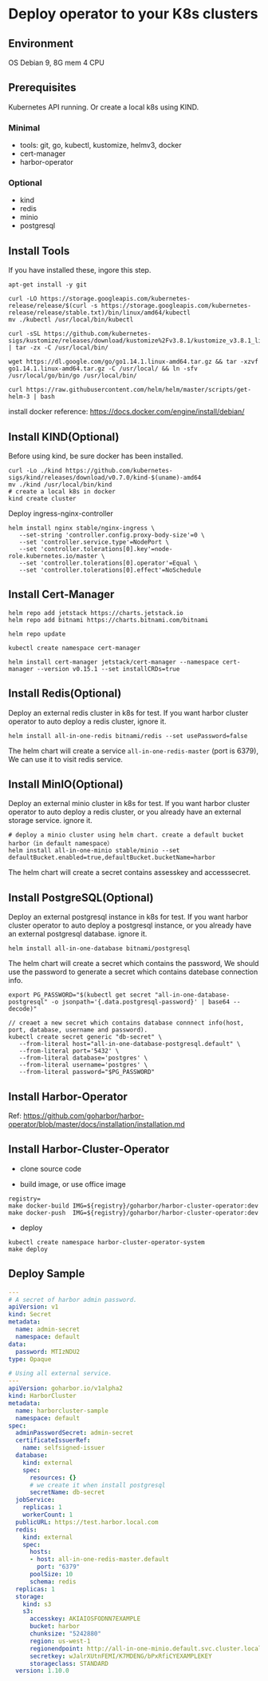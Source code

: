 # Deploy operator to your K8s clusters

## Environment

OS Debian 9, 8G mem 4 CPU

## Prerequisites

Kubernetes API running. Or create a local k8s using KIND.

### Minimal

- tools: git, go, kubectl, kustomize, helmv3, docker
- cert-manager
- harbor-operator

### Optional
- kind
- redis
- minio
- postgresql

## Install Tools

If you have installed these, ingore this step.

```shell script
apt-get install -y git

curl -LO https://storage.googleapis.com/kubernetes-release/release/$(curl -s https://storage.googleapis.com/kubernetes-release/release/stable.txt)/bin/linux/amd64/kubectl
mv ./kubectl /usr/local/bin/kubectl

curl -sSL https://github.com/kubernetes-sigs/kustomize/releases/download/kustomize%2Fv3.8.1/kustomize_v3.8.1_linux_amd64.tar.gz | tar -zx -C /usr/local/bin/ 

wget https://dl.google.com/go/go1.14.1.linux-amd64.tar.gz && tar -xzvf go1.14.1.linux-amd64.tar.gz -C /usr/local/ && ln -sfv /usr/local/go/bin/go /usr/local/bin/

curl https://raw.githubusercontent.com/helm/helm/master/scripts/get-helm-3 | bash
```

install docker reference: https://docs.docker.com/engine/install/debian/

## Install KIND(Optional)

Before using kind, be sure docker has been installed.

```shell script
curl -Lo ./kind https://github.com/kubernetes-sigs/kind/releases/download/v0.7.0/kind-$(uname)-amd64
mv ./kind /usr/local/bin/kind
# create a local k8s in docker
kind create cluster
```

Deploy ingress-nginx-controller

```shell script
helm install nginx stable/nginx-ingress \
   --set-string 'controller.config.proxy-body-size'=0 \
   --set 'controller.service.type'=NodePort \
   --set 'controller.tolerations[0].key'=node-role.kubernetes.io/master \
   --set 'controller.tolerations[0].operator'=Equal \
   --set 'controller.tolerations[0].effect'=NoSchedule
```


## Install Cert-Manager
```shell script
helm repo add jetstack https://charts.jetstack.io
helm repo add bitnami https://charts.bitnami.com/bitnami

helm repo update

kubectl create namespace cert-manager

helm install cert-manager jetstack/cert-manager --namespace cert-manager --version v0.15.1 --set installCRDs=true
```

## Install Redis(Optional)

Deploy an external redis cluster in k8s for test. 
If you want harbor cluster operator to auto deploy a redis cluster, ignore it.

```shell script
helm install all-in-one-redis bitnami/redis --set usePassword=false
```

The helm chart will create a service `all-in-one-redis-master` (port is 6379), We can use it to visit redis service.


## Install MinIO(Optional)

Deploy an external minio cluster in k8s for test. 
If you want harbor cluster operator to auto deploy a redis cluster, or you already have an external storage service. ignore it.

```shell script
# deploy a minio cluster using helm chart. create a default bucket harbor（in default namespace）
helm install all-in-one-minio stable/minio --set defaultBucket.enabled=true,defaultBucket.bucketName=harbor
```

The helm chart will create a secret contains assesskey and accesssecret.

## Install PostgreSQL(Optional)

Deploy an external postgresql instance in k8s for test. 
If you want harbor cluster operator to auto deploy a postgresql instance, or you already have an external postgresql database. ignore it.

```shell script
helm install all-in-one-database bitnami/postgresql
```

The helm chart will create a secret which contains the password, We should use the password to generate a secret which contains datebase connection info.
```shell script
export PG_PASSWORD="$(kubectl get secret "all-in-one-database-postgresql" -o jsonpath='{.data.postgresql-password}' | base64 --decode)"

// creaet a new secret which contains database connnect info(host, port, database, username and password).
kubectl create secret generic "db-secret" \
   --from-literal host="all-in-one-database-postgresql.default" \
   --from-literal port='5432' \
   --from-literal database='postgres' \
   --from-literal username='postgres' \
   --from-literal password="$PG_PASSWORD"
```

## Install Harbor-Operator

Ref: https://github.com/goharbor/harbor-operator/blob/master/docs/installation/installation.md

## Install Harbor-Cluster-Operator

- clone source code

- build image, or use office image

```shell script
registry=
make docker-build IMG=${registry}/goharbor/harbor-cluster-operator:dev
make docker-push  IMG=${registry}/goharbor/harbor-cluster-operator:dev
```

- deploy
```shell script
kubectl create namespace harbor-cluster-operator-system
make deploy
```

## Deploy Sample

```yaml
---
# A secret of harbor admin password.
apiVersion: v1
kind: Secret
metadata:
  name: admin-secret
  namespace: default
data:
  password: MTIzNDU2
type: Opaque

# Using all external service.
---
apiVersion: goharbor.io/v1alpha2
kind: HarborCluster
metadata:
  name: harborcluster-sample
  namespace: default
spec:
  adminPasswordSecret: admin-secret
  certificateIssuerRef:
    name: selfsigned-issuer
  database:
    kind: external
    spec:
      resources: {}
      # we create it when install postgresql
      secretName: db-secret
  jobService:
    replicas: 1
    workerCount: 1
  publicURL: https://test.harbor.local.com
  redis:
    kind: external
    spec:
      hosts:
      - host: all-in-one-redis-master.default
        port: "6379"
      poolSize: 10
      schema: redis
  replicas: 1
  storage:
    kind: s3
    s3:
      accesskey: AKIAIOSFODNN7EXAMPLE
      bucket: harbor
      chunksize: "5242880"
      region: us-west-1
      regionendpoint: http://all-in-one-minio.default.svc.cluster.local:9000
      secretkey: wJalrXUtnFEMI/K7MDENG/bPxRfiCYEXAMPLEKEY
      storageclass: STANDARD
  version: 1.10.0
```
